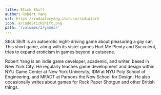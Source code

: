```yaml
---
title: Stick Shift
author: Robert Yang
url: https://radiatoryang.itch.io/radiator2
icon: arcadeStickShift.png
path: '/volumes/1/games/'
---
```


Stick Shift is an autoerotic night-driving game about pleasuring a gay car. This short game, along with its sister games Hurt Me Plenty and Succulent, tries to expand eroticism in games beyond a cutscene.

Robert Yang is an indie game developer, academic, and writer, based in
New York City. He regularly teaches game development and design within
NYU Game Center at New York University, IDM at NYU Poly School of
Engineering, and MFADT at Parsons the New School for Design. He also
occasionally writes about games for Rock Paper Shotgun and other British
things.